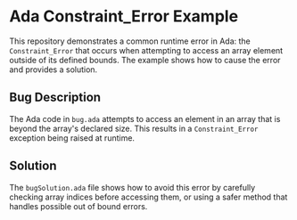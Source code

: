 # Ada Constraint_Error Example

This repository demonstrates a common runtime error in Ada: the `Constraint_Error` that occurs when attempting to access an array element outside of its defined bounds.  The example shows how to cause the error and provides a solution.

## Bug Description
The Ada code in `bug.ada` attempts to access an element in an array that is beyond the array's declared size.  This results in a `Constraint_Error` exception being raised at runtime.

## Solution
The `bugSolution.ada` file shows how to avoid this error by carefully checking array indices before accessing them, or using a safer method that handles possible out of bound errors.